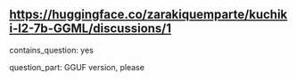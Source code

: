 ## https://huggingface.co/zarakiquemparte/kuchiki-l2-7b-GGML/discussions/1

contains_question: yes

question_part: GGUF version, please